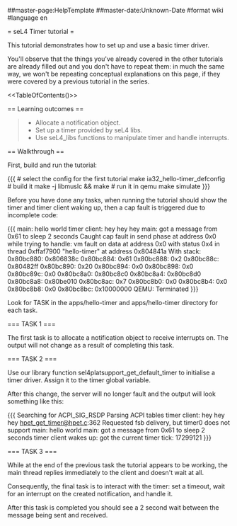 \#\#master-page:HelpTemplate \#\#master-date:Unknown-Date \#format wiki
\#language en

= seL4 Timer tutorial =

This tutorial demonstrates how to set up and use a basic timer driver.

You'll observe that the things you've already covered in the other
tutorials are already filled out and you don't have to repeat them: in
much the same way, we won't be repeating conceptual explanations on this
page, if they were covered by a previous tutorial in the series.

&lt;&lt;TableOfContents()&gt;&gt;

== Learning outcomes ==

> -   Allocate a notification object.
> -   Set up a timer provided by seL4 libs.
> -   Use seL4\_libs functions to manipulate timer and
>     handle interrupts.

== Walkthrough ==

First, build and run the tutorial:

{{{ \# select the config for the first tutorial make
ia32\_hello-timer\_defconfig \# build it make -j libmuslc && make \# run
it in qemu make simulate }}}

Before you have done any tasks, when running the tutorial should show
the timer and timer client waking up, then a cap fault is triggered due
to incomplete code:

{{{ main: hello world timer client: hey hey hey main: got a message from
0x61 to sleep 2 seconds Caught cap fault in send phase at address 0x0
while trying to handle: vm fault on data at address 0x0 with status 0x4
in thread 0xffaf7900 "hello-timer" at address 0x804841a With stack:
0x80bc880: 0x806838c 0x80bc884: 0x61 0x80bc888: 0x2 0x80bc88c: 0x80482ff
0x80bc890: 0x20 0x80bc894: 0x0 0x80bc898: 0x0 0x80bc89c: 0x0 0x80bc8a0:
0x80bc8c0 0x80bc8a4: 0x80bc8d0 0x80bc8a8: 0x80be010 0x80bc8ac: 0x7
0x80bc8b0: 0x0 0x80bc8b4: 0x0 0x80bc8b8: 0x0 0x80bc8bc: 0x10000000 QEMU:
Terminated }}}

Look for TASK in the apps/hello-timer and apps/hello-timer directory for
each task.

=== TASK 1 ===

The first task is to allocate a notification object to receive
interrupts on. The output will not change as a result of completing this
task.

=== TASK 2 ===

Use our library function sel4platsupport\_get\_default\_timer to
initialise a timer driver. Assign it to the timer global variable.

After this change, the server will no longer fault and the output will
look something like this:

{{{ Searching for ACPI\_SIG\_RSDP Parsing ACPI tables timer client: hey
hey hey <hpet_get_timer@hpet.c>:362 Requested fsb delivery, but timer0
does not support main: hello world main: got a message from 0x61 to
sleep 2 seconds timer client wakes up: got the current timer tick:
17299121 }}}

=== TASK 3 ===

While at the end of the previous task the tutorial appears to be
working, the main thread replies immediately to the client and doesn't
wait at all.

Consequently, the final task is to interact with the timer: set a
timeout, wait for an interrupt on the created notification, and handle
it.

After this task is completed you should see a 2 second wait between the
message being sent and received.

